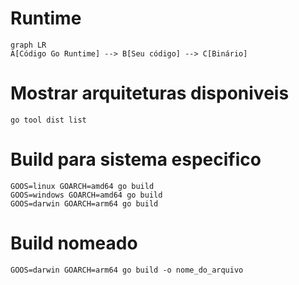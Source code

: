 # Runtime

```mermaid
graph LR
A[Código Go Runtime] --> B[Seu código] --> C[Binário]
```

# Mostrar arquiteturas disponiveis

```shell
go tool dist list
```

# Build para sistema especifico

```shell
GOOS=linux GOARCH=amd64 go build
GOOS=windows GOARCH=amd64 go build
GOOS=darwin GOARCH=arm64 go build
```

# Build nomeado

```shell
GOOS=darwin GOARCH=arm64 go build -o nome_do_arquivo
```